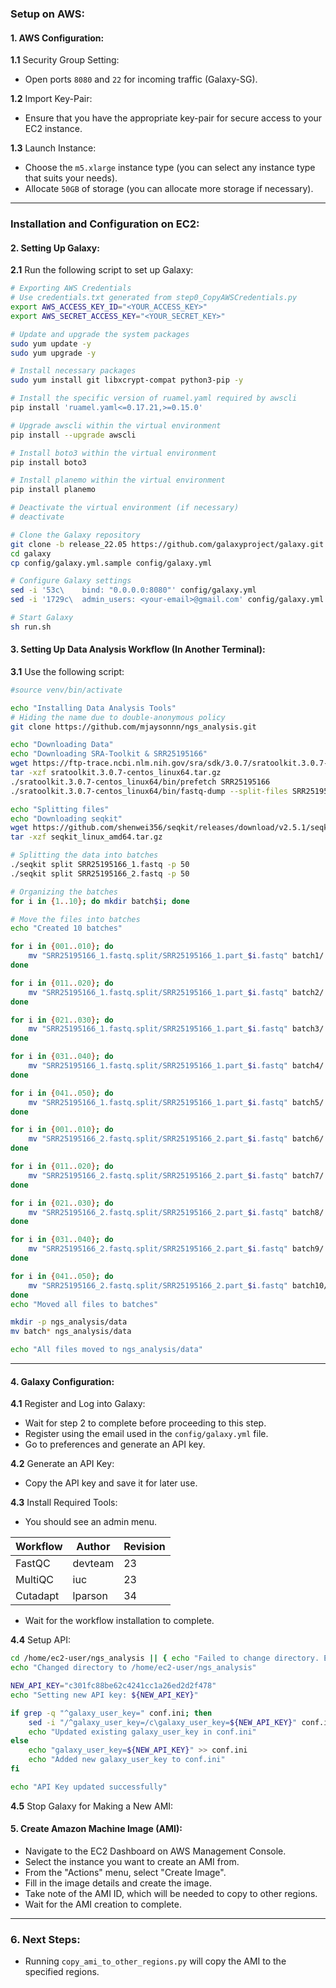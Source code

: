 ### **Setup on AWS:**

#### **1. AWS Configuration:**

**1.1** Security Group Setting:
   - Open ports `8080` and `22` for incoming traffic (Galaxy-SG).

**1.2** Import Key-Pair:
   - Ensure that you have the appropriate key-pair for secure access to your EC2 instance.

**1.3** Launch Instance:
   - Choose the `m5.xlarge` instance type (you can select any instance type that suits your needs).
   - Allocate `50GB` of storage (you can allocate more storage if necessary).

---

### **Installation and Configuration on EC2:**

#### **2. Setting Up Galaxy:**

**2.1** Run the following script to set up Galaxy:

```bash
# Exporting AWS Credentials
# Use credentials.txt generated from step0_CopyAWSCredentials.py
export AWS_ACCESS_KEY_ID="<YOUR_ACCESS_KEY>"
export AWS_SECRET_ACCESS_KEY="<YOUR_SECRET_KEY>"

# Update and upgrade the system packages
sudo yum update -y
sudo yum upgrade -y

# Install necessary packages
sudo yum install git libxcrypt-compat python3-pip -y

# Install the specific version of ruamel.yaml required by awscli
pip install 'ruamel.yaml<=0.17.21,>=0.15.0'

# Upgrade awscli within the virtual environment
pip install --upgrade awscli

# Install boto3 within the virtual environment
pip install boto3

# Install planemo within the virtual environment
pip install planemo

# Deactivate the virtual environment (if necessary)
# deactivate 

# Clone the Galaxy repository
git clone -b release_22.05 https://github.com/galaxyproject/galaxy.git
cd galaxy
cp config/galaxy.yml.sample config/galaxy.yml

# Configure Galaxy settings
sed -i '53c\    bind: "0.0.0.0:8080"' config/galaxy.yml
sed -i '1729c\  admin_users: <your-email>@gmail.com' config/galaxy.yml

# Start Galaxy
sh run.sh
```

#### **3. Setting Up Data Analysis Workflow (In Another Terminal):**

**3.1** Use the following script:

```bash
#source venv/bin/activate

echo "Installing Data Analysis Tools"
# Hiding the name due to double-anonymous policy
git clone https://github.com/mjaysonnn/ngs_analysis.git

echo "Downloading Data"
echo "Downloading SRA-Toolkit & SRR25195166"
wget https://ftp-trace.ncbi.nlm.nih.gov/sra/sdk/3.0.7/sratoolkit.3.0.7-centos_linux64.tar.gz
tar -xzf sratoolkit.3.0.7-centos_linux64.tar.gz
./sratoolkit.3.0.7-centos_linux64/bin/prefetch SRR25195166
./sratoolkit.3.0.7-centos_linux64/bin/fastq-dump --split-files SRR25195166

echo "Splitting files"
echo "Downloading seqkit"
wget https://github.com/shenwei356/seqkit/releases/download/v2.5.1/seqkit_linux_amd64.tar.gz
tar -xzf seqkit_linux_amd64.tar.gz

# Splitting the data into batches
./seqkit split SRR25195166_1.fastq -p 50
./seqkit split SRR25195166_2.fastq -p 50

# Organizing the batches
for i in {1..10}; do mkdir batch$i; done

# Move the files into batches
echo "Created 10 batches"

for i in {001..010}; do
    mv "SRR25195166_1.fastq.split/SRR25195166_1.part_$i.fastq" batch1/
done

for i in {011..020}; do
    mv "SRR25195166_1.fastq.split/SRR25195166_1.part_$i.fastq" batch2/
done

for i in {021..030}; do
    mv "SRR25195166_1.fastq.split/SRR25195166_1.part_$i.fastq" batch3/
done

for i in {031..040}; do
    mv "SRR25195166_1.fastq.split/SRR25195166_1.part_$i.fastq" batch4/
done

for i in {041..050}; do
    mv "SRR25195166_1.fastq.split/SRR25195166_1.part_$i.fastq" batch5/
done

for i in {001..010}; do
    mv "SRR25195166_2.fastq.split/SRR25195166_2.part_$i.fastq" batch6/
done

for i in {011..020}; do
    mv "SRR25195166_2.fastq.split/SRR25195166_2.part_$i.fastq" batch7/
done

for i in {021..030}; do
    mv "SRR25195166_2.fastq.split/SRR25195166_2.part_$i.fastq" batch8/
done

for i in {031..040}; do
    mv "SRR25195166_2.fastq.split/SRR25195166_2.part_$i.fastq" batch9/
done

for i in {041..050}; do
    mv "SRR25195166_2.fastq.split/SRR25195166_2.part_$i.fastq" batch10/
done
echo "Moved all files to batches"

mkdir -p ngs_analysis/data
mv batch* ngs_analysis/data

echo "All files moved to ngs_analysis/data"
```

---

#### **4. Galaxy Configuration:**

**4.1** Register and Log into Galaxy:
   - Wait for step 2 to complete before proceeding to this step.
   - Register using the email used in the `config/galaxy.yml` file.
   - Go to preferences and generate an API key.

**4.2** Generate an API Key:
   - Copy the API key and save it for later use.

**4.3** Install Required Tools:
   - You should see an admin menu.

| Workflow | Author  | Revision |
|----------|---------|----------|
| FastQC   | devteam | 23       |
| MultiQC  | iuc     | 23       |
| Cutadapt | lparson | 34       |

   - Wait for the workflow installation to complete.

**4.4** Setup API:

```bash
cd /home/ec2-user/ngs_analysis || { echo "Failed to change directory. Exiting."; exit 1; }
echo "Changed directory to /home/ec2-user/ngs_analysis"

NEW_API_KEY="c301fc88be62c4241cc1a26ed2d2f478"
echo "Setting new API key: ${NEW_API_KEY}"

if grep -q "^galaxy_user_key=" conf.ini; then
    sed -i "/^galaxy_user_key=/c\galaxy_user_key=${NEW_API_KEY}" conf.ini
    echo "Updated existing galaxy_user_key in conf.ini"
else
    echo "galaxy_user_key=${NEW_API_KEY}" >> conf.ini
    echo "Added new galaxy_user_key to conf.ini"
fi

echo "API Key updated successfully"
```

**4.5** Stop Galaxy for Making a New AMI:

#### **5. Create Amazon Machine Image (AMI):**

- Navigate to the EC2 Dashboard on AWS Management Console.
- Select the instance you want to create an AMI from.
- From the "Actions" menu, select "Create Image".
- Fill in the image details and create the image.
- Take note of the AMI ID, which will be needed to copy to other regions.
- Wait for the AMI creation to complete.

---

### **6. Next Steps:**
- Running `copy_ami_to_other_regions.py` will copy the AMI to the specified regions.